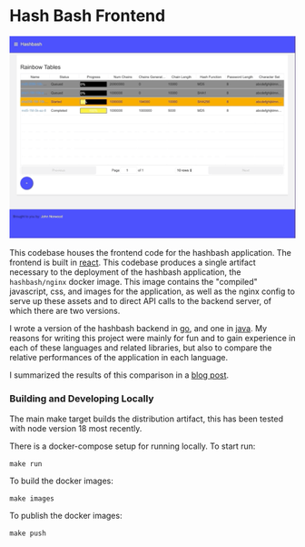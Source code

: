 Hash Bash Frontend
==================
![rainbow-tables-page](rainbow-tables-page.gif)

This codebase houses the frontend code for the hashbash application. The frontend is built in
[react](https://reactjs.org/). This codebase produces a single artifact necessary to the
deployment of the hashbash application, the `hashbash/nginx` docker image. This image
contains the "compiled" javascript, css, and images for the application, as well as the nginx
config to serve up these assets and to direct API calls to the backend server, of which
there are two versions.

I wrote a version of the hashbash backend in [go](https://github.com/norwoodj/hashbash-backend-go), and
one in [java](https://github.com/norwoodj/hashbash-backend-java). My reasons for writing this project
were mainly for fun and to gain experience in each of these languages and related libraries, but also
to compare the relative performances of the application in each language.

I summarized the results of this comparison in a [blog post](https://medium.com/@norwood.john.m/hashbash-a-comparison-of-cpu-and-io-bound-applications-in-go-and-java-across-multiple-metrics-d358df6e03b1).


### Building and Developing Locally
The main make target builds the distribution artifact, this has been tested with node version 18
most recently.

There is a docker-compose setup for running locally. To start run:
```
make run
```

To build the docker images:
```
make images
```

To publish the docker images:
```
make push
```
